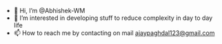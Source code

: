 - 👋 Hi, I’m @Abhishek-WM
- 👀 I’m interested in developing stuff to reduce complexity in day to day life
- 📫 How to reach me by contacting on mail ajaypaghdal123@gmail.com

